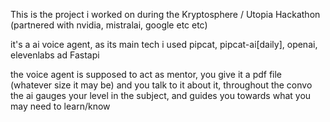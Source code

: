 This is the project i worked on during the Kryptosphere / Utopia Hackathon (partnered with nvidia, mistralai, google etc etc)

it's a ai voice agent, as its main tech i used pipcat, pipcat-ai[daily], openai, elevenlabs ad Fastapi 

the voice agent is supposed to act as mentor, you give it a pdf file (whatever size it may be) and you talk to it about it, throughout the convo the ai gauges your level in the subject, and guides you towards what you may need to learn/know
